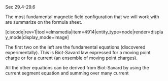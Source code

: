 <stop-note title="Read Knight 4ed" icon="stopnoteicons:book-icon">
<span slot="message">Sec 29.4-29.6</span>
</stop-note>

The most fundamental magnetic field configuration that we will work with are summarize on the formula sheet. 

[ciscode|rev=1|tool=elmsmedia|item=4914|entity_type=node|render=display_mode|display_mode=image]

The first two on the left are the fundamental equations (discovered experimentally). This is Biot-Savard law expressed for a moving point charge or for a current (an ensemble of moving point charges). 

All the other equations can be derived from Biot-Savard by using the current segment equation and summing over many current 

